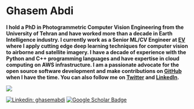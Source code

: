 # Ghasem Abdi

**I hold a PhD in Photogrammetric Computer Vision Engineering from the University of Tehran and have worked more than a decade in Earth Intelligence industry. I currently work as a Senior ML/CV Engineer at [EV](https://www.eagleview.com/) where I apply cutting edge deep learning techniques for computer vision to airborne and satellite imagery. I have a decade of experience with the Python and C++ programming languages and have expertise in cloud computing on AWS infrastructure. I am a passionate advocate for the open source software development and make contributions on [GitHub](https://github.com/Abdi-Ghasem) when I have the time. You can also follow me on [Twitter](https://twitter.com/ghasem_abdi) and [LinkedIn](https://ca.linkedin.com/in/ghasemabdi).**

<img src="https://github-readme-stats.vercel.app/api?username=Abdi-Ghasem&&show_icons=true&theme=radical&bg_color=30,0d0d0d,191919&title_color=fff&text_color=fff&icon_color=79ff97">

[![Linkedin: ghasemabdi](https://img.shields.io/badge/-Ghasem%20Abdi-blue?style=flat-square&logo=Linkedin&logoColor=white&link=https://www.linkedin.com/in/ghasemabdi/)](https://www.linkedin.com/in/ghasemabdi/)
[![Google Scholar Badge](https://img.shields.io/badge/Google-Scholar-red)](https://scholar.google.com/citations?user=Nf8D3PMAAAAJ&hl=en)

